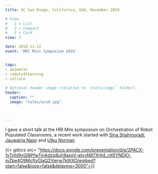 ```yaml
---
title: UC San Diego, California, USA, November 2019

# View.
#   1 = List
#   2 = Compact
#   3 = Card
view: 2

date: 2019-11-22
event: 'HRI Mini Symposium 2019' 


tags:
- animatas
- robots4learning
- cellulo
  
# Optional header image (relative to `static/img/` folder).
header:
  caption: ""
  image: "talks/ucsd.jpg"



---
```

I gave a short talk at the HRI Mini symposium on Orchestration of Robot Populated Classrooms, a recent work started with [Sina Shahmoradi](/authors/sina-shahmoradi/), [Jauwairia Nasir](/authors/jauwairia-nasir/) and [Utku Norman](/authors/utku-norman/)

{{< gdocs src= "https://docs.google.com/presentation/d/e/2PACX-1vTnhl9vGI8PfwTmAdzq8uh9axoV-atvvN87Xrlt4_ctt5YNDIO-mZbe4O9McfIyGlaQ2Vierw7k9tXO/embed?start=false&loop=false&delayms=3000">}}